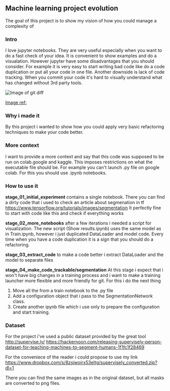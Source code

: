 ## Machine learning project evolution

The goal of this project is to show my vision of how you could manage a complexity of 

### Intro
I love jupyter notebooks. They are very useful especially when you want to do a fast check of your idea. It is convenient to show
examples and do a visualation.
However jupyter have some disadvantages that you should consider. For example it is very easy to start writing bad code like do a code duplication or put all your code in one file. Another downside is lack of code tracking. When you commit your code it's hard to visually understand what has changed without 3rd party tools.

![Image of git diff](https://blogamirathi.files.wordpress.com/2018/07/screen-shot-2018-07-23-at-4-51-38-pm1.png?w=500)

[Image ref:](https://blog.amirathi.com/2018/07/23/github-with-jupyter-notebook/)

### Why i made it
By this project i wanted to show how you could apply very basic refactoring techniques to make your code better.

### More context
I want to provide a more context and say that this code was supposed to be run on colab.google and kaggle. This imposes restrictions on what the executable file should be. For example you can't launch .py file on google colab. For this you should use .ipynb notebooks.

### How to use it
**stage_01_initial_experiment**  contains a single notebook. There you can find a dirty code that i used to check an article about segmenation in tf https://www.tensorflow.org/tutorials/images/segmentation 
It perfectly fine to start with code like this and check if everything works

**stage_02_more_notebooks**  after a few iterations i needed a script for visualization. The new script (Show results.ipynb) uses the same model as in Train.ipynb, however i just duplicated DataLoader and model code. Every time when you have a code duplication it is a sign that you should do a refactoring. 

**stage_03_extract_code** to make a code better i extract DataLoader and the model to separate files

**stage_04_make_code_trackable/segmentation** At this stage i expect that i won't have big changes in a training process and i want to make a training launcher more flexible and more friendly for git. For this i do the next thing
1. Move all the from a train notebook to the .py file
2. Add a configuration object that i pass to the SegmentationNetwork class.
3. Create another ipynb file which i use only to prepare the configuration and start training.

### Dataset
For the project i've used a public dataset provided by the great tool http://supervise.ly/
https://hackernoon.com/releasing-supervisely-person-dataset-for-teaching-machines-to-segment-humans-1f1fc1f28469

For the conveniece of the reader i could propose to use my link
https://www.dropbox.com/s/8zsjwoirx53eltg/supervisely_converted.zip?dl=1

There you can find the same images as in the original dataset, but all masks are converted to png files.
